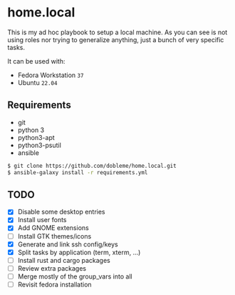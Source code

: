 # home.local

This is my ad hoc playbook to setup a local machine. As you can see is not using
roles nor trying to generalize anything, just a bunch of very specific tasks.

It can be used with:
- Fedora Workstation `37`
- Ubuntu `22.04`

## Requirements
- git
- python 3
- python3-apt
- python3-psutil
- ansible

```sh
$ git clone https://github.com/dobleme/home.local.git
$ ansible-galaxy install -r requirements.yml
```

## TODO
- [x] Disable some desktop entries
- [x] Install user fonts
- [x] Add GNOME extensions
- [ ] Install GTK themes/icons
- [x] Generate and link ssh config/keys
- [x] Split tasks by application (term, xterm, ...)
- [ ] Install rust and cargo packages
- [ ] Review extra packages
- [ ] Merge mostly of the group_vars into all
- [ ] Revisit fedora installation
